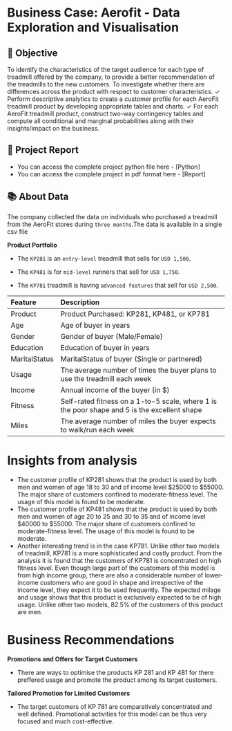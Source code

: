 # Business Case: Aerofit - Data Exploration and Visualisation

## 🎯 Objective
To identify the characteristics of the target audience for each type of treadmill offered by the company, to provide a better recommendation of the treadmills to the new customers. To investigate whether there are differences across the product with respect to customer characteristics.
✓ Perform descriptive analytics to create a customer profile for each AeroFit treadmill 
product by developing appropriate tables and charts.
✓ For each AeroFit treadmill product, construct two-way contingency tables and 
compute all conditional and marginal probabilities along with their insights/impact 
on the business.

## 📝 Project Report
- You can access the complete project python file here - [Python] 
- You can access the complete project in pdf format here - [Report]

## 📚 About Data
The company collected the data on individuals who purchased a treadmill from the AeroFit stores during `three months`.The data is available in a single csv file 

**Product Portfolio**

- The `KP281` is an `entry-level` treadmill that sells for `USD 1,500`.


- The `KP481` is for `mid-level` runners that sell for `USD 1,750`.


- The `KP781` treadmill is having `advanced features` that sell for `USD 2,500`.
  
| Feature | Description |
|:--------|:------------|
| Product | Product Purchased:	KP281, KP481, or KP781 |
| Age | Age of buyer in years |
| Gender | Gender of buyer (Male/Female) |
| Education | Education of buyer in years |
| MaritalStatus | MaritalStatus of buyer (Single or partnered) |
| Usage | The average number of times the buyer plans to use the treadmill each week |
| Income | Annual income of the buyer (in $) | 
| Fitness | Self-rated fitness on a 1-to-5 scale, where 1 is the poor shape and 5 is the excellent shape | 
| Miles | The average number of miles the buyer expects to walk/run each week | 

# Insights from analysis

- The customer profile of KP281 shows that the product is used by both men and women of age 18 to 30 and of income level $25000 to $55000. The major share of customers confined to moderate-fitness level. The usage of this model is found to be moderate. 
- The customer profile of KP481 shows that the product is used by both men and women of age 20 to 25 and 30 to 35 and of income level $40000 to $55000. The major share of customers confined to moderate-fitness level. The usage of this model is found to be moderate.
- Another interesting trend is in the case KP781. Unlike other two models of treadmill, KP781 is a more sophisticated and costly product. From the analysis it is found that the customers of KP781 is concentrated on high fitness level. Even though large part of the customers of this model is from high income group, there are also a considerable number of lower-income customers who are good in shape and irrespective of the income level, they expect it to be used frequently. The expected milage and usage shows that this product is exclusively expected to be of high usage. Unlike other two models, 82.5% of the customers of this product are men.

# Business Recommendations

**Promotions and Offers for Target Customers**

- There are ways to optimise the products KP 281 and KP 481 for there preffered usage and promote the product among its target customers.

**Tailored Promotion for Limited Customers**
 
- The target customers of KP 781 are comparatively concentrated and well defined. Promotional activities for this model can be thus very focused and much cost-effective.

